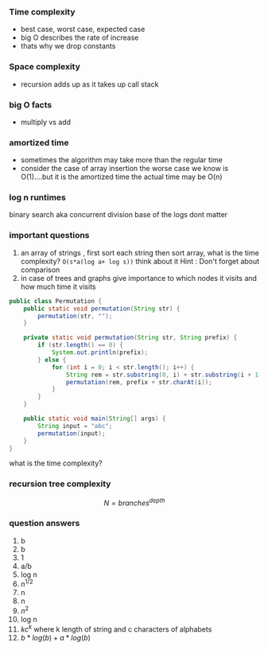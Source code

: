 ### Time complexity
- best case, worst case, expected case
- big O describes the rate of increase
- thats why we drop constants

### Space complexity
- recursion adds up as it takes up call stack

### big O facts
- multiply vs add

### amortized time

- sometimes the algorithm may take more than the regular time 
- consider the case of array insertion the worse case we know is O(1)....but it is the amortized time the actual time may be O(n)

### log n runtimes
binary search aka concurrent division
base of the logs dont matter


### important questions
1. an array of strings , first sort each string then sort array, what is the time complexity?
   ```O(s*a(log a+ log s))```
	think about it 
	Hint : Don't forget about comparison
2. in case of trees and graphs give importance to which nodes it visits and how much time it visits


```java
public class Permutation {
    public static void permutation(String str) {
        permutation(str, "");
    }

    private static void permutation(String str, String prefix) {
        if (str.length() == 0) {
            System.out.println(prefix);
        } else {
            for (int i = 0; i < str.length(); i++) {
                String rem = str.substring(0, i) + str.substring(i + 1);
                permutation(rem, prefix + str.charAt(i));
            }
        }
    }

    public static void main(String[] args) {
        String input = "abc";
        permutation(input);
    }
}

```

what is the time complexity?

### recursion tree complexity

$$ N = branches^{depth} $$

### question answers

1) b
2) b
3) 1
4) a/b
5) log n
6) $n^{1/2}$
7) n
8) n
9) $n^2$
10) log n
11) $kc^k$  where k length of string and c characters of alphabets
12) $b*log(b)+ a*log(b)$
